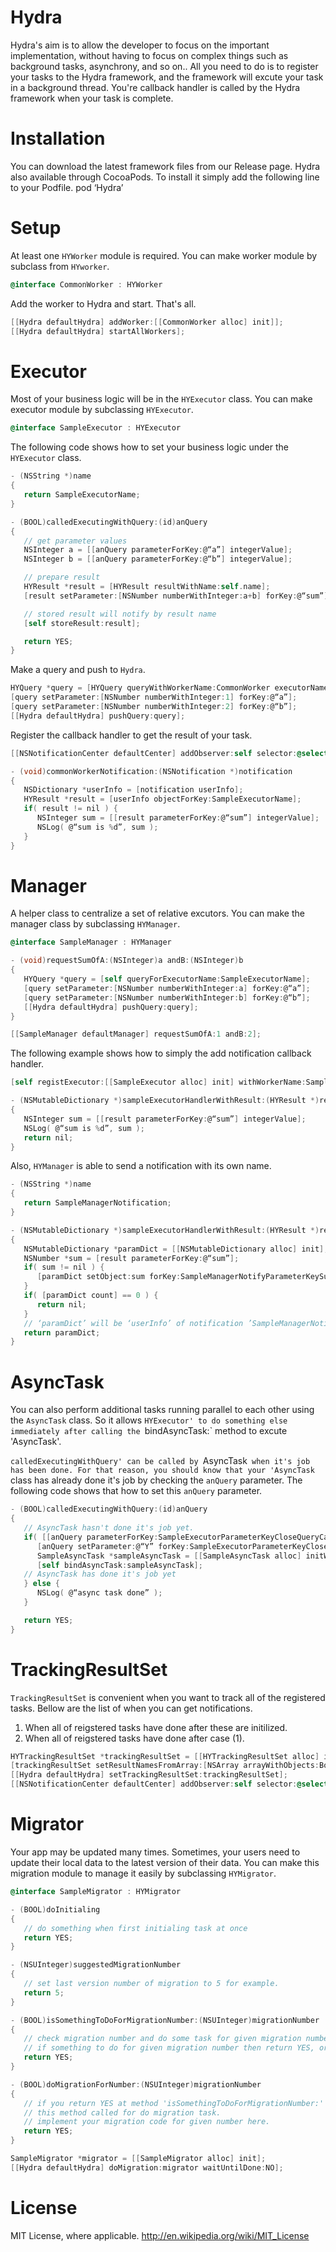 Hydra
============

Hydra's aim is to allow the developer to focus on the important implementation, without having to focus on complex things such as background tasks, asynchrony, and so on..
All you need to do is to register your tasks to the Hydra framework, and the framework will excute your task in a background thread. You're callback handler is called by the Hydra framework when your task is complete.

# Installation

You can download the latest framework files from our Release page.
Hydra also available through CocoaPods. To install it simply add the following line to your Podfile.
pod ‘Hydra’

# Setup

At least one `HYWorker` module is required.
You can make worker module by subclass from `HYworker`.

```objective-c
@interface CommonWorker : HYWorker
```

Add the worker to Hydra and start. That's all.

```objective-c
[[Hydra defaultHydra] addWorker:[[CommonWorker alloc] init]];
[[Hydra defaultHydra] startAllWorkers];
```

# Executor

Most of your business logic will be in the `HYExecutor` class.
You can make executor module by subclassing `HYExecutor`.

```objective-c
@interface SampleExecutor : HYExecutor
```

The following code shows how to set your business logic under the `HYExecutor` class.

```objective-c
- (NSString *)name
{
   return SampleExecutorName;
}

- (BOOL)calledExecutingWithQuery:(id)anQuery
{
   // get parameter values
   NSInteger a = [[anQuery parameterForKey:@“a”] integerValue];
   NSInteger b = [[anQuery parameterForKey:@“b”] integerValue];

   // prepare result
   HYResult *result = [HYResult resultWithName:self.name];
   [result setParameter:[NSNumber numberWithInteger:a+b] forKey:@“sum”];

   // stored result will notify by result name
   [self storeResult:result];

   return YES;
}
```

Make a query and push to `Hydra`.

```objective-c
HYQuery *query = [HYQuery queryWithWorkerName:CommonWorker executorName:SampleExecutorName];
[query setParameter:[NSNumber numberWithInteger:1] forKey:@“a”];
[query setParameter:[NSNumber numberWithInteger:2] forKey:@“b”];
[[Hydra defaultHydra] pushQuery:query];
```

Register the callback handler to get the result of your task.

```objective-c
[[NSNotificationCenter defaultCenter] addObserver:self selector:@selector(commonWorkerNotification:) name:CommonWorkerName object:nil];
```

```objective-c
- (void)commonWorkerNotification:(NSNotification *)notification
{
   NSDictionary *userInfo = [notification userInfo];
   HYResult *result = [userInfo objectForKey:SampleExecutorName];
   if( result != nil ) {
      NSInteger sum = [[result parameterForKey:@“sum”] integerValue];
      NSLog( @“sum is %d”, sum );
   }
}
```

# Manager

A helper class to centralize a set of relative excutors.
You can make the manager class by subclassing `HYManager`.

```objective-c
@interface SampleManager : HYManager
```

```objective-c
- (void)requestSumOfA:(NSInteger)a andB:(NSInteger)b
{
   HYQuery *query = [self queryForExecutorName:SampleExecutorName];
   [query setParameter:[NSNumber numberWithInteger:a] forKey:@“a”];
   [query setParameter:[NSNumber numberWithInteger:b] forKey:@“b”];
   [[Hydra defaultHydra] pushQuery:query];
}
```

```objective-c
[[SampleManager defaultManager] requestSumOfA:1 andB:2];
```

The following example shows how to simply the add notification callback handler.

```objective-c
[self registExecutor:[[SampleExecutor alloc] init] withWorkerName:SampleWorkerName action:@selector(sampleExecutorHandlerWithResult:)];
```

```objective-c
- (NSMutableDictionary *)sampleExecutorHandlerWithResult:(HYResult *)result
{
   NSInteger sum = [[result parameterForKey:@“sum”] integerValue];
   NSLog( @“sum is %d”, sum );
   return nil;
}
```

Also, `HYManager` is able to send a notification with its own name.

```objective-c
- (NSString *)name
{
   return SampleManagerNotification;
}

- (NSMutableDictionary *)sampleExecutorHandlerWithResult:(HYResult *)result
{
   NSMutableDictionary *paramDict = [[NSMutableDictionary alloc] init];
   NSNumber *sum = [result parameterForKey:@“sum”];
   if( sum != nil ) {
      [paramDict setObject:sum forKey:SampleManagerNotifyParameterKeySum];
   }
   if( [paramDict count] == 0 ) {
      return nil;
   }
   // ‘paramDict’ will be ‘userInfo’ of notification ’SampleManagerNotification’.
   return paramDict;
}
```

# AsyncTask

You can also perform additional tasks running parallel to each other using the `AsyncTask` class. So it allows `HYExecutor' to do something else immediately after calling the `bindAsyncTask:` method to excute 'AsyncTask'. 

`calledExecutingWithQuery' can be called by `AsyncTask` when it's job has been done.
For that reason, you should know that your 'AsyncTask` class has already done it's job by checking the `anQuery` parameter. 
The following code shows that how to set this `anQuery` parameter.

```objective-c
- (BOOL)calledExecutingWithQuery:(id)anQuery
{
   // AsyncTask hasn't done it's job yet.
   if( [[anQuery parameterForKey:SampleExecutorParameterKeyCloseQueryCall] boolValue] == NO ) {
      [anQuery setParameter:@“Y” forKey:SampleExecutorParameterKeyCloseQueryCall];
      SampleAsyncTask *sampleAsyncTask = [[SampleAsyncTask alloc] initWithCloseQuery:anQuery];
      [self bindAsyncTask:sampleAsyncTask];
   // AsyncTask has done it's job yet
   } else {
      NSLog( @“async task done” );
   }

   return YES;
}
```

# TrackingResultSet

`TrackingResultSet` is convenient when you want to track all of the registered tasks.
Bellow are the list of when you can get notifications.

1. When all of reigstered tasks have done after these are initilized.
2. When all of reigstered tasks have done after case (1).

```objective-c
HYTrackingResultSet *trackingResultSet = [[HYTrackingResultSet alloc] initWithName:kTrackingResultNameForBooAndFooAllUpdated];
[trackingResultSet setResultNamesFromArray:[NSArray arrayWithObjects:BooExecutorName, FooExecutorName, nil]];
[[Hydra defaultHydra] setTrackingResultSet:trackingResultSet];
[[NSNotificationCenter defaultCenter] addObserver:self selector:@selector(booAndFooAllUpdated:) name:kTrackingResultNameForBooAndFooAllUpdated object:nil];
```

# Migrator

Your app may be updated many times.
Sometimes, your users need to update their local data to the latest version of their data.
You can make this migration module to manage it easily by subclassing `HYMigrator`.

```objective-c
@interface SampleMigrator : HYMigrator
```

```objective-c
- (BOOL)doInitialing
{
   // do something when first initialing task at once
   return YES;
}

- (NSUInteger)suggestedMigrationNumber
{
   // set last version number of migration to 5 for example.
   return 5;
}

- (BOOL)isSomethingToDoForMigrationNumber:(NSUInteger)migrationNumber
{
   // check migration number and do some task for given migration number.
   // if something to do for given migration number then return YES, or if not return NO.
   return YES;
}

- (BOOL)doMigrationForNumber:(NSUInteger)migrationNumber
{
   // if you return YES at method 'isSomethingToDoForMigrationNumber:' for given number then,
   // this method called for do migration task.
   // implement your migration code for given number here.
   return YES;
}
```

```objective-c
SampleMigrator *migrator = [[SampleMigrator alloc] init];
[[Hydra defaultHydra] doMigration:migrator waitUntilDone:NO];
```

# License

MIT License, where applicable. http://en.wikipedia.org/wiki/MIT_License